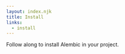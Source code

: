 ```yaml
---
layout: index.njk
title: Install
links:
  - install
---
```


Follow along to install Alembic in your project.
